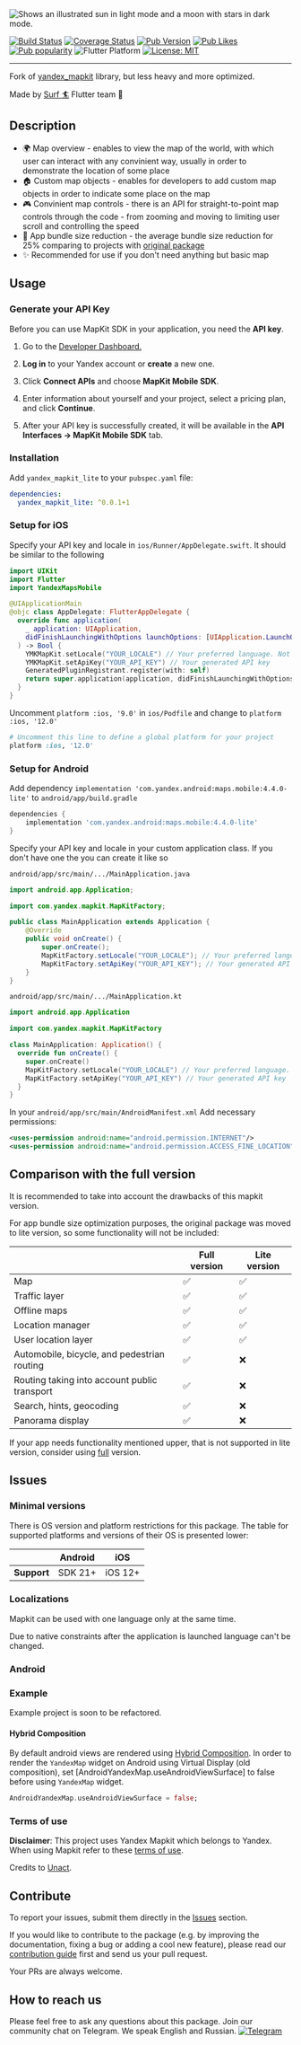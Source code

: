 <picture>
  <source media="(prefers-color-scheme: dark)" srcset="https://github.com/surfstudio/yandex-mapkit-lite-flutter/assets/54618146/b1ca707b-b162-43d5-a9b1-d1895ab99e14">
  <source media="(prefers-color-scheme: light)" srcset="https://github.com/surfstudio/yandex-mapkit-lite-flutter/assets/54618146/f88243c6-26f0-4491-93bd-baf4ad5a5e50">
  <img alt="Shows an illustrated sun in light mode and a moon with stars in dark mode." src="https://github.com/surfstudio/yandex-mapkit-lite-flutter/assets/54618146/f88243c6-26f0-4491-93bd-baf4ad5a5e50">
</picture>

[![Build Status](https://shields.io/github/actions/workflow/status/surfstudio/yandex-mapkit-lite-flutter/main.yml?logo=github&logoColor=white)](https://github.com/surfstudio/yandex-mapkit-lite-flutter)
[![Coverage Status](https://img.shields.io/codecov/c/github/surfstudio/yandex-mapkit-lite-flutter?logo=codecov&logoColor=white)](https://app.codecov.io/gh/surfstudio/yandex-mapkit-lite-flutter)
[![Pub Version](https://img.shields.io/pub/v/yandex_mapkit_lite?logo=dart&logoColor=white)](https://pub.dev/packages/yandex_mapkit_lite)
[![Pub Likes](https://badgen.net/pub/likes/yandex_mapkit_lite)](https://pub.dev/packages/yandex_mapkit_lite)
[![Pub popularity](https://badgen.net/pub/popularity/yandex_mapkit_lite)](https://pub.dev/packages/yandex_mapkit_lite/score)
![Flutter Platform](https://badgen.net/pub/flutter-platform/yandex_mapkit_lite)
[![License: MIT](https://img.shields.io/badge/license-MIT-purple.svg)](https://opensource.org/licenses/MIT)

---------

Fork of [yandex_mapkit](https://pub.dev/packages/yandex_mapkit) library, but less heavy and more optimized.

Made by [Surf :surfer:](https://surf.dev/flutter/) Flutter team :cow2:

## Description

- :earth_africa: Map overview - enables to view the map of the world, with which user can interact with any convinient way, usually in order to demonstrate the location of some place
- :house: Custom map objects - enables for developers to add custom map objects in order to indicate some place on the map
- :video_game: Convinient map controls - there is an API for straight-to-point map controls through the code - from zooming and moving to limiting user scroll and controlling the speed
- :leaves: App bundle size reduction - the average bundle size reduction for 25% comparing to projects with [original package](https://pub.dev/packages/yandex_mapkit)
- :sparkles: Recommended for use if you don't need anything but basic map

## Usage

### Generate your API Key

Before you can use MapKit SDK in your application, you need the **API key**.

1) Go to the [Developer Dashboard.](https://developer.tech.yandex.ru/services/)

2) **Log in** to your Yandex account or **create** a new one.

3) Click **Connect APIs** and choose **MapKit Mobile SDK**.

4) Enter information about yourself and your project, select a pricing plan, and click **Continue**.

5) After your API key is successfully created, it will be available in the **API Interfaces → MapKit Mobile SDK** tab.

### Installation

Add `yandex_mapkit_lite` to your `pubspec.yaml` file:

```yaml
dependencies:
  yandex_mapkit_lite: ^0.0.1+1
```

### Setup for iOS

Specify your API key and locale in `ios/Runner/AppDelegate.swift`. It should be similar to the following

```swift
import UIKit
import Flutter
import YandexMapsMobile

@UIApplicationMain
@objc class AppDelegate: FlutterAppDelegate {
  override func application(
    _ application: UIApplication,
    didFinishLaunchingWithOptions launchOptions: [UIApplication.LaunchOptionsKey: Any]?
  ) -> Bool {
    YMKMapKit.setLocale("YOUR_LOCALE") // Your preferred language. Not required, defaults to system language
    YMKMapKit.setApiKey("YOUR_API_KEY") // Your generated API key
    GeneratedPluginRegistrant.register(with: self)
    return super.application(application, didFinishLaunchingWithOptions: launchOptions)
  }
}
```

Uncomment `platform :ios, '9.0'` in `ios/Podfile` and change to `platform :ios, '12.0'`

```ruby
# Uncomment this line to define a global platform for your project
platform :ios, '12.0'
```

### Setup for Android

Add dependency `implementation 'com.yandex.android:maps.mobile:4.4.0-lite'` to `android/app/build.gradle`

```groovy
dependencies {
    implementation 'com.yandex.android:maps.mobile:4.4.0-lite'
}
```

Specify your API key and locale in your custom application class. If you don't have one the you can create it like so

`android/app/src/main/.../MainApplication.java`

```java
import android.app.Application;

import com.yandex.mapkit.MapKitFactory;

public class MainApplication extends Application {
    @Override
    public void onCreate() {
        super.onCreate();
        MapKitFactory.setLocale("YOUR_LOCALE"); // Your preferred language. Not required, defaults to system language
        MapKitFactory.setApiKey("YOUR_API_KEY"); // Your generated API key
    }
}
```

`android/app/src/main/.../MainApplication.kt`

```kotlin
import android.app.Application

import com.yandex.mapkit.MapKitFactory

class MainApplication: Application() {
  override fun onCreate() {
    super.onCreate()
    MapKitFactory.setLocale("YOUR_LOCALE") // Your preferred language. Not required, defaults to system language
    MapKitFactory.setApiKey("YOUR_API_KEY") // Your generated API key
  }
}
```

In your `android/app/src/main/AndroidManifest.xml` Add necessary permissions:

```xml
<uses-permission android:name="android.permission.INTERNET"/>
<uses-permission android:name="android.permission.ACCESS_FINE_LOCATION" />
```

## Comparison with the full version

It is recommended to take into account the drawbacks of this mapkit version.

For app bundle size optimization purposes, the original package was moved to lite version, so some functionality will not be included:

|                                              | Full version       | Lite version       |
|----------------------------------------------|--------------------|--------------------|
| Map                                          | :white_check_mark: | :white_check_mark: |
| Traffic layer                                | :white_check_mark: | :white_check_mark: |
| Offline maps                                 | :white_check_mark: | :white_check_mark: |
| Location manager                             | :white_check_mark: | :white_check_mark: |
| User location layer                          | :white_check_mark: | :white_check_mark: |
| Automobile, bicycle, and pedestrian routing  | :white_check_mark: | :x:                |
| Routing taking into account public transport | :white_check_mark: | :x:                |
| Search, hints, geocoding                     | :white_check_mark: | :x:                |
| Panorama display                             | :white_check_mark: | :x:                |

If your app needs functionality mentioned upper, that is not supported in lite version, consider using [full](https://pub.dev/packages/yandex_mapkit) version.

## Issues

### Minimal versions

There is OS version and platform restrictions for this package. The table for supported platforms and versions of their OS is presented lower:

|             | Android |   iOS   |
|-------------|---------|---------|
| **Support** | SDK 21+ | iOS 12+ |

### Localizations

Mapkit can be used with one language only at the same time.

Due to native constraints after the application is launched language can't be changed.

### Android

### Example

Example project is soon to be refactored.

#### Hybrid Composition

By default android views are rendered using [Hybrid Composition](https://flutter.dev/docs/development/platform-integration/platform-views). In order to render the `YandexMap` widget on Android using Virtual Display (old composition), set [AndroidYandexMap.useAndroidViewSurface] to false before using `YandexMap` widget.

```dart
AndroidYandexMap.useAndroidViewSurface = false;
```

### Terms of use

**Disclaimer**: This project uses Yandex Mapkit which belongs to Yandex. When using Mapkit refer to these [terms of use](https://yandex.com/dev/mapkit/doc/en/conditions).

Credits to [Unact](https://github.com/Unact).

## Contribute

To report your issues, submit them directly in the [Issues](https://github.com/surfstudio/yandex-mapkit-lite-flutter/issues) section.

If you would like to contribute to the package (e.g. by improving the documentation, fixing a bug or adding a cool new feature), please read our [contribution guide](./CONTRIBUTING.md) first and send us your pull request.

Your PRs are always welcome.

## How to reach us

Please feel free to ask any questions about this package. Join our community chat on Telegram. We speak English and Russian.
[![Telegram](https://img.shields.io/badge/chat-on%20Telegram-blue.svg)](https://t.me/surf_flutter)
